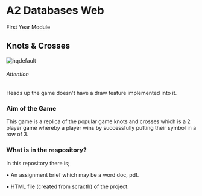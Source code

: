 # A2 Databases Web
First Year Module

## Knots & Crosses
![hqdefault](https://user-images.githubusercontent.com/74104140/106934659-4c2caa80-6712-11eb-8feb-84883c5cac9e.jpg)

###### Attention
Heads up the game doesn't have a draw feature implemented into it.

### Aim of the Game
This game is a replica of the popular game knots and crosses which is a 2 player game whereby a player wins by successfully putting their symbol in a row of 3.

###  What is in the respository?
In this repository there is;

• An assignment brief which may be a word doc, pdf.

• HTML file (created from scracth) of the project.
